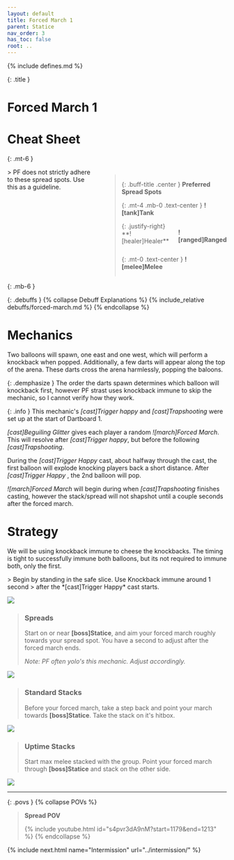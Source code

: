 ```yaml
---
layout: default
title: Forced March 1
parent: Statice
nav_order: 3
has_toc: false
root: ..
---
```


{% include defines.md %}

{: .title }
# Forced March 1

# Cheat Sheet

{: .mt-6 }
<div class="columns borders" markdown="1">
> PF does not strictly adhere to these spread spots. Use this as a guideline.

> {: .buff-title .center }
> **Preferred Spread Spots**
>
> {: .mt-4 .mb-0 .text-center }
> **![tank]Tank**
>
> <div class="columns positions" markdown="1">
> {: .justify-right}
> **![healer]Healer**
>
> **![ranged]Ranged**
> </div>
>
> {: .mt-0 .text-center }
> **![melee]Melee**
</div>
{: .mb-6 }

{: .debuffs }
{% collapse Debuff Explanations %}
{% include_relative debuffs/forced-march.md %}
{% endcollapse %}

# Mechanics

Two balloons will spawn, one east and one west, which will perform a knockback
when popped. Additionally, a few darts will appear along the top of the arena.
These darts cross the arena harmlessly, popping the baloons.

{: .demphasize }
The order the darts spawn determines which balloon will knockback first, however
PF strast uses knockback immune to skip the mechanic, so I cannot verify how they
work.

{: .info }
This mechanic's *[cast]Trigger happy* and *[cast]Trapshooting* were set up
at the start of Dartboard 1.

*[cast]Beguiling Glitter* gives each player a random *![march]Forced March*.
This will resolve after *[cast]Trigger happy*, but before the following
*[cast]Trapshooting*.

During the *[cast]Trigger Happy* cast, about halfway through the cast, the first
balloon will explode knocking players back a short distance. After
*[cast]Trigger Happy* , the 2nd balloon will pop.

*![march]Forced March* will begin during when *[cast]Trapshooting* finishes
casting, however the stack/spread will not shapshot until a couple seconds after
the forced march.

# Strategy

We will be using knockback immune to cheese the knockbacks. The timing is tight
to successfully immune both balloons, but its not required to immune both, only
the first.

<div class="mechanics" markdown="1">
> Begin by standing in the safe slice. Use Knockback immune around 1 second
> after the *[cast]Trigger Happy* cast starts.

![](./timeline-1.png)

> ### Spreads
>
> Start on or near **[boss]Statice**, and aim your forced march roughly towards
> your spread spot. You have a second to adjust after the forced march ends.
>
> *Note: PF often yolo's this mechanic. Adjust accordingly.*

![](./spread.png)

> ### Standard Stacks
>
> Before your forced march, take a step back and point your march towards
> **[boss]Statice**. Take the stack on it's hitbox.

![](./stack.png)

> ### Uptime Stacks
>
> Start max melee stacked with the group. Point your forced march through
> **[boss]Statice** and stack on the other side.

![](./stack-uptime.png)
</div>

-----

{: .povs }
{% collapse POVs %}
> **Spread POV**
>
> {% include youtube.html id="s4pvr3dA9nM?start=1179&end=1213" %}
{% endcollapse %}

{% include next.html name="Intermission" url="../intermission/" %}
